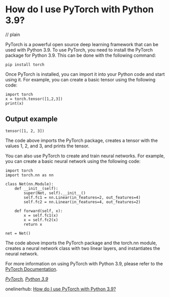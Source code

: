 # How do I use PyTorch with Python 3.9?
// plain

PyTorch is a powerful open source deep learning framework that can be used with Python 3.9. To use PyTorch, you need to install the PyTorch package for Python 3.9. This can be done with the following command:

```
pip install torch
```

Once PyTorch is installed, you can import it into your Python code and start using it. For example, you can create a basic tensor using the following code:

```
import torch
x = torch.tensor([1,2,3])
print(x)
```

## Output example

```
tensor([1, 2, 3])
```

The code above imports the PyTorch package, creates a tensor with the values 1, 2, and 3, and prints the tensor.

You can also use PyTorch to create and train neural networks. For example, you can create a basic neural network using the following code:

```
import torch
import torch.nn as nn

class Net(nn.Module):
    def __init__(self):
        super(Net, self).__init__()
        self.fc1 = nn.Linear(in_features=2, out_features=4)
        self.fc2 = nn.Linear(in_features=4, out_features=2)

    def forward(self, x):
        x = self.fc1(x)
        x = self.fc2(x)
        return x

net = Net()
```

The code above imports the PyTorch package and the torch.nn module, creates a neural network class with two linear layers, and instantiates the neural network.

For more information on using PyTorch with Python 3.9, please refer to the [PyTorch Documentation](https://pytorch.org/docs/stable/index.html).

*[PyTorch](https://pytorch.org/), [Python 3.9](https://www.python.org/downloads/release/python-390/)*

onelinerhub: [How do I use PyTorch with Python 3.9?](https://onelinerhub.com/python-pytorch/how-do-i-use-pytorch-with-python-----1687051073)